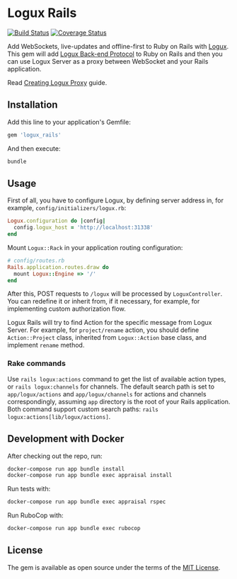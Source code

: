 # Logux Rails

[![Build Status](https://travis-ci.org/logux/logux_rails.svg?branch=master)](https://travis-ci.org/logux/logux_rails) [![Coverage Status](https://coveralls.io/repos/github/logux/logux_rails/badge.svg?branch=master)](https://coveralls.io/github/logux/logux_rails?branch=master)

Add WebSockets, live-updates and offline-first to Ruby on Rails with [Logux](https://logux.io/). This gem will add [Logux Back-end Protocol](https://logux.io/protocols/backend/spec/) to Ruby on Rails and then you can use Logux Server as a proxy between WebSocket and your Rails application.

Read [Creating Logux Proxy](https://logux.io/guide/starting/proxy-server/) guide.

## Installation

Add this line to your application's Gemfile:

```ruby
gem 'logux_rails'
```

And then execute:

```bash
bundle
```

## Usage

First of all, you have to configure Logux, by defining server address in, for example, `config/initializers/logux.rb`:

```ruby
Logux.configuration do |config|
  config.logux_host = 'http://localhost:31338'
end
```

Mount `Logux::Rack` in your application routing configuration:

```ruby
# config/routes.rb
Rails.application.routes.draw do
  mount Logux::Engine => '/'
end
```

After this, POST requests to `/logux` will be processed by `LoguxController`. You can redefine it or inherit from, if it necessary, for example, for implementing custom authorization flow.

Logux Rails will try to find Action for the specific message from Logux Server. For example, for `project/rename` action, you should define `Action::Project` class, inherited from `Logux::Action` base class, and implement `rename` method.

### Rake commands

Use `rails logux:actions` command to get the list of available action types, or `rails logux:channels` for channels. The default search path is set to `app/logux/actions` and `app/logux/channels` for actions and channels correspondingly, assuming `app` directory is the root of your Rails application. Both command support custom search paths: `rails logux:actions[lib/logux/actions]`.

## Development with Docker

After checking out the repo, run:

```bash
docker-compose run app bundle install
docker-compose run app bundle exec appraisal install
```

Run tests with:

```bash
docker-compose run app bundle exec appraisal rspec
```

Run RuboCop with:

```bash
docker-compose run app bundle exec rubocop
```

## License

The gem is available as open source under the terms of the [MIT License](https://opensource.org/licenses/MIT).

